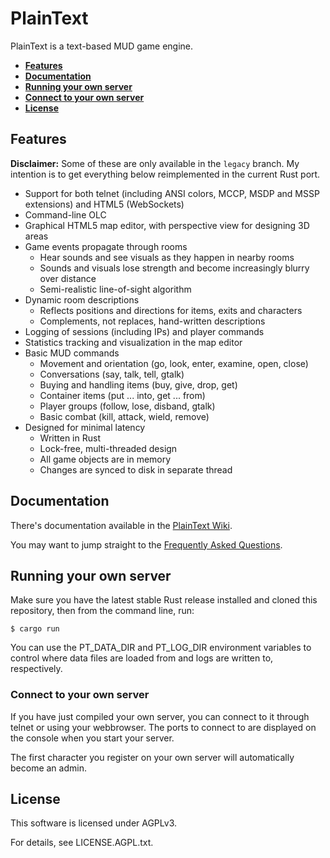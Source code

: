 PlainText
=========

PlainText is a text-based MUD game engine.

 * **[Features](#features)**
 * **[Documentation](#documentation)**
 * **[Running your own server](#running-your-own-server)**
 * **[Connect to your own server](#connect-to-your-own-server)**
 * **[License](#license)**
 

Features
--------

**Disclaimer:** Some of these are only available in the `legacy` branch. My
intention is to get everything below reimplemented in the current Rust port.

 * Support for both telnet (including ANSI colors, MCCP, MSDP and MSSP
   extensions) and HTML5 (WebSockets) 
 * Command-line OLC
 * Graphical HTML5 map editor, with perspective view for designing 3D areas
 * Game events propagate through rooms
   * Hear sounds and see visuals as they happen in nearby rooms
   * Sounds and visuals lose strength and become increasingly blurry over distance
   * Semi-realistic line-of-sight algorithm
 * Dynamic room descriptions
   * Reflects positions and directions for items, exits and characters
   * Complements, not replaces, hand-written descriptions
 * Logging of sessions (including IPs) and player commands
 * Statistics tracking and visualization in the map editor
 * Basic MUD commands
   * Movement and orientation (go, look, enter, examine, open, close)
   * Conversations (say, talk, tell, gtalk)
   * Buying and handling items (buy, give, drop, get)
   * Container items (put ... into, get ... from)
   * Player groups (follow, lose, disband, gtalk)
   * Basic combat (kill, attack, wield, remove)
 * Designed for minimal latency
   * Written in Rust
   * Lock-free, multi-threaded design
   * All game objects are in memory
   * Changes are synced to disk in separate thread

Documentation
-------------

There's documentation available in the
[PlainText Wiki](https://github.com/arendjr/PlainText/wiki).

You may want to jump straight to the
[Frequently Asked Questions](https://github.com/arendjr/PlainText/wiki/Frequently-Asked-Questions).

Running your own server
-----------------------

Make sure you have the latest stable Rust release installed and cloned this
repository, then from the command line, run:

    $ cargo run

You can use the PT_DATA_DIR and PT_LOG_DIR environment variables to control
where data files are loaded from and logs are written to, respectively.

### Connect to your own server ###

If you have just compiled your own server, you can connect to it through telnet
or using your webbrowser. The ports to connect to are displayed on the console
when you start your server.

The first character you register on your own server will automatically become an
admin.

License
-------

This software is licensed under AGPLv3.

For details, see LICENSE.AGPL.txt.
